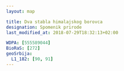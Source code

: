 ```yaml
---
layout: map

title: Dva stabla himalajskog borovca
designation: Spomenik prirode
last_modified_at: 2018-07-29T18:32:13+02:00

WDPA: [555589044]
BioRaS: [272]
geoSrbija:
  L1_182: [90, 91]
---
```

